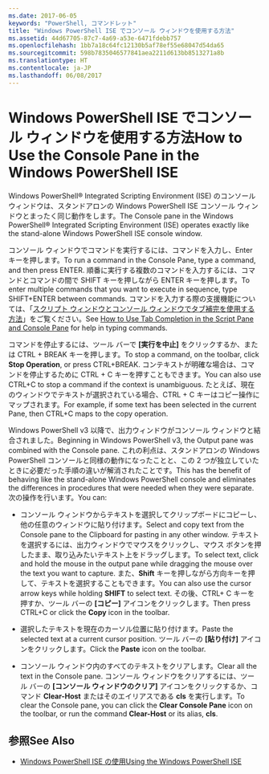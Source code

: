 ```yaml
---
ms.date: 2017-06-05
keywords: "PowerShell, コマンドレット"
title: "Windows PowerShell ISE でコンソール ウィンドウを使用する方法"
ms.assetid: 44d67705-87c7-4a69-a53e-6471fdebb757
ms.openlocfilehash: 1bb7a18c64fc12130b5af78ef55e68047d54da65
ms.sourcegitcommit: 598b7835046577841aea2211d613bb8513271a8b
ms.translationtype: HT
ms.contentlocale: ja-JP
ms.lasthandoff: 06/08/2017
---
```

# <a name="how-to-use-the-console-pane-in-the-windows-powershell-ise"></a><span data-ttu-id="513cf-103">Windows PowerShell ISE でコンソール ウィンドウを使用する方法</span><span class="sxs-lookup"><span data-stu-id="513cf-103">How to Use the Console Pane in the Windows PowerShell ISE</span></span>
<span data-ttu-id="513cf-104">Windows PowerShell® Integrated Scripting Environment (ISE) のコンソール ウィンドウは、スタンドアロンの Windows PowerShell ISE コンソール ウィンドウとまったく同じ動作をします。</span><span class="sxs-lookup"><span data-stu-id="513cf-104">The Console pane in the Windows PowerShell® Integrated Scripting Environment (ISE) operates exactly like the stand-alone Windows PowerShell ISE console window.</span></span>

<span data-ttu-id="513cf-105">コンソール ウィンドウでコマンドを実行するには、コマンドを入力し、Enter キーを押します。</span><span class="sxs-lookup"><span data-stu-id="513cf-105">To run a command in the Console Pane, type a command, and then press ENTER.</span></span> <span data-ttu-id="513cf-106">順番に実行する複数のコマンドを入力するには、コマンドとコマンドの間で SHIFT キーを押しながら ENTER キーを押します。</span><span class="sxs-lookup"><span data-stu-id="513cf-106">To enter multiple commands that you want to execute in sequence, type SHIFT+ENTER between commands.</span></span> <span data-ttu-id="513cf-107">コマンドを入力する際の支援機能については、「[スクリプト ウィンドウとコンソール ウィンドウでタブ補完を使用する方法](How-to-Use-Tab-Completion-in-the-Script-Pane-and-Console-Pane.md)」をご覧ください。</span><span class="sxs-lookup"><span data-stu-id="513cf-107">See [How to Use Tab Completion in the Script Pane and Console Pane](How-to-Use-Tab-Completion-in-the-Script-Pane-and-Console-Pane.md) for help in typing commands.</span></span>

<span data-ttu-id="513cf-108">コマンドを停止するには、ツール バーで **[実行を中止]** をクリックするか、または CTRL + BREAK キーを押します。</span><span class="sxs-lookup"><span data-stu-id="513cf-108">To stop a command, on the toolbar, click **Stop Operation**, or press CTRL+BREAK.</span></span> <span data-ttu-id="513cf-109">コンテキストが明確な場合は、コマンドを停止するために CTRL + C キーを押すこともできます。</span><span class="sxs-lookup"><span data-stu-id="513cf-109">You can also use CTRL+C to stop a command if the context is unambiguous.</span></span> <span data-ttu-id="513cf-110">たとえば、現在のウィンドウでテキストが選択されている場合、CTRL + C キーはコピー操作にマップされます。</span><span class="sxs-lookup"><span data-stu-id="513cf-110">For example, if some text has been selected in the current Pane, then CTRL+C maps to the copy operation.</span></span>

<span data-ttu-id="513cf-111">Windows PowerShell v3 以降で、出力ウィンドウがコンソール ウィンドウと結合されました。</span><span class="sxs-lookup"><span data-stu-id="513cf-111">Beginning in Windows PowerShell v3, the Output pane was combined with the Console pane.</span></span> <span data-ttu-id="513cf-112">これの利点は、スタンドアロンの Windows PowerShell コンソールと同様の動作になったことと、この 2 つが独立していたときに必要だった手順の違いが解消されたことです。</span><span class="sxs-lookup"><span data-stu-id="513cf-112">This has the benefit of behaving like the stand-alone Windows PowerShell console and eliminates the differences in procedures that were needed when they were separate.</span></span> <span data-ttu-id="513cf-113">次の操作を行います。</span><span class="sxs-lookup"><span data-stu-id="513cf-113">You can:</span></span>

-   <span data-ttu-id="513cf-114">コンソール ウィンドウからテキストを選択してクリップボードにコピーし、他の任意のウィンドウに貼り付けます。</span><span class="sxs-lookup"><span data-stu-id="513cf-114">Select and copy text from the Console pane to the Clipboard for pasting in any other window.</span></span> <span data-ttu-id="513cf-115">テキストを選択するには、出力ウィンドウでマウスをクリックし、マウス ボタンを押したまま、取り込みたいテキスト上をドラッグします。</span><span class="sxs-lookup"><span data-stu-id="513cf-115">To select text, click and hold the mouse in the output pane while dragging the mouse over the text you want to capture.</span></span> <span data-ttu-id="513cf-116">また、**Shift** キーを押しながら方向キーを押して、テキストを選択することもできます。</span><span class="sxs-lookup"><span data-stu-id="513cf-116">You can also use the cursor arrow keys while holding **SHIFT** to select text.</span></span> <span data-ttu-id="513cf-117">その後、CTRL+ C キーを押すか、ツール バーの **[コピー]** アイコンをクリックします。</span><span class="sxs-lookup"><span data-stu-id="513cf-117">Then press CTRL+C or click the **Copy** icon in the toolbar.</span></span>

-   <span data-ttu-id="513cf-118">選択したテキストを現在のカーソル位置に貼り付けます。</span><span class="sxs-lookup"><span data-stu-id="513cf-118">Paste the selected text at a current cursor position.</span></span> <span data-ttu-id="513cf-119">ツール バーの **[貼り付け]** アイコンをクリックします。</span><span class="sxs-lookup"><span data-stu-id="513cf-119">Click the **Paste** icon on the toolbar.</span></span>

-   <span data-ttu-id="513cf-120">コンソール ウィンドウ内のすべてのテキストをクリアします。</span><span class="sxs-lookup"><span data-stu-id="513cf-120">Clear all the text in the Console pane.</span></span> <span data-ttu-id="513cf-121">コンソール ウィンドウをクリアするには、ツール バーの **[コンソール ウィンドウのクリア]** アイコンをクリックするか、コマンド **Clear-Host** またはそのエイリアスである **cls** を実行します。</span><span class="sxs-lookup"><span data-stu-id="513cf-121">To clear the Console pane, you can click the **Clear Console Pane** icon on the toolbar, or run the command **Clear-Host** or its alias, **cls**.</span></span>

## <a name="see-also"></a><span data-ttu-id="513cf-122">参照</span><span class="sxs-lookup"><span data-stu-id="513cf-122">See Also</span></span>
- [<span data-ttu-id="513cf-123">Windows PowerShell ISE の使用</span><span class="sxs-lookup"><span data-stu-id="513cf-123">Using the Windows PowerShell ISE</span></span>](Using-the-Windows-PowerShell-ISE.md)

